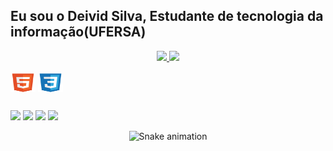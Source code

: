 ##  Eu sou o Deivid Silva, Estudante de tecnologia da informação(UFERSA)
</div>

<div align="center">
  <a href="https://github.com/abnoan-dev">
    <img height="150em" src="https://github-readme-stats.vercel.app/api?username=abnoan-dev&count_private=true&include_all_commits=true&show_icons=true&theme=dracula&hide_border=false&show_owner=true"/>
    <img height="150em" src="https://github-readme-stats.vercel.app/api/top-langs/?username=abnoan-dev&theme=dracula&hide_border=false&&layout=compact"/>
  </a>
</div>

<div style="display: inline_block"><br>
       <img align="center" alt="Rafa-HTML" height="30" width="40" 
           src="https://raw.githubusercontent.com/devicons/devicon/master/icons/html5/html5-original.svg">
       <img align="center" alt="Rafa-CSS" height="30" width="40" 
           src="https://raw.githubusercontent.com/devicons/devicon/master/icons/css3/css3-original.svg">
</div>
  
  ##
 
<div> 
  <a href="https://instagram.com/deiv.silv" target="_blank"><img src="https://img.shields.io/badge/-Instagram-%23E4405F?style=for-the-badge&logo=instagram&logoColor=white" target="_blank"></a>
 	<a href="https://www.twitch.tv/deivu_66" target="_blank"><img src="https://img.shields.io/badge/Twitch-9146FF?style=for-the-badge&logo=twitch&logoColor=white" target="_blank"></a>
  <a href="https://discord.gg/deivboy #9389" target="_blank"><img src="https://img.shields.io/badge/Discord-7289DA?style=for-the-badge&logo=discord&logoColor=white" target="_blank"></a> 
  <a href = "mailto: warsdvd@gmail.com"><img src="https://img.shields.io/badge/-Gmail-%23333?style=for-the-badge&logo=gmail&logoColor=white" target="_blank"></a>
</div>

<div align="center">

  ![Snake animation](https://github.com/danielbped/danielbped/blob/output/github-contribution-grid-snake.svg)
  
</div>
